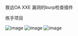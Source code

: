 致远OA XXE 漏洞的burp检查插件

练手项目

![image](https://github.com/justseven/ZhiyuanOA_XXE_Burp/assets/6244003/ff2e5703-4f33-4b03-980c-128252b800f2)
![image](https://github.com/justseven/ZhiyuanOA_XXE_Burp/assets/6244003/d49f4365-7b56-4ede-bd64-d3b7c76aa467)
![image](https://github.com/justseven/ZhiyuanOA_XXE_Burp/assets/6244003/ce4277dd-57a3-43ac-8394-ba5267a9084a)


